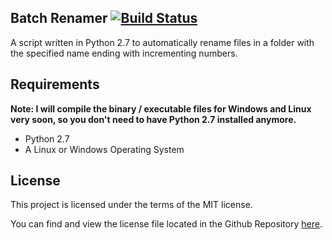 ## Batch Renamer [![Build Status](https://travis-ci.org/darko3/batch-renamer.svg?branch=master)](https://travis-ci.org/darko3/batch-renamer)
A script written in Python 2.7 to automatically rename files in a folder with the specified name ending with incrementing numbers.

## Requirements
**Note: I will compile the binary / executable files for Windows and Linux very soon, so you don't need to have Python 2.7 installed anymore.**
* Python 2.7
* A Linux or Windows Operating System

## License
This project is licensed under the terms of the MIT license.

You can find and view the license file located in the Github Repository [here](https://github.com/darko3/batch-renamer/blob/master/LICENSE).

<!-- https://docs.travis-ci.com/user/languages/python -->
